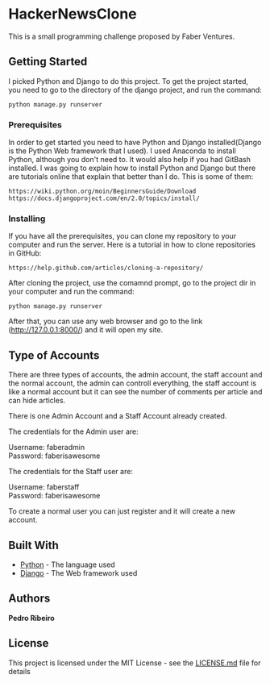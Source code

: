 # HackerNewsClone

This is a small programming challenge proposed by Faber Ventures.

## Getting Started

I picked Python and Django to do this project. To get the project started, you need to go to the directory of the django project, and run the command:

```
python manage.py runserver
```

### Prerequisites

In order to get started you need to have Python and Django installed(Django is the Python Web framework that I used). I used Anaconda to install Python, although you don't need to. It would also help if you had GitBash installed. I was going to explain how to install Python and Django but there are tutorials online that explain that better than I do. This is some of them:

	https://wiki.python.org/moin/BeginnersGuide/Download
	https://docs.djangoproject.com/en/2.0/topics/install/


### Installing

If you have all the prerequisites, you can clone my repository to your computer and run the server.
Here is a tutorial in how to clone repositories in GitHub:

	https://help.github.com/articles/cloning-a-repository/

After cloning the project, use the comamnd prompt, go to the project dir in your computer and run the command:

```
python manage.py runserver
```

After that, you can use any web browser and go to the link (http://127.0.0.1:8000/) and it will open my site.


## Type of Accounts

There are three types of accounts, the admin account, the staff account and the normal account, the admin can controll everything, the staff account is like a normal account but it can see the number of comments per article and can hide articles.

There is one Admin Account and a Staff Account already created.

The credentials for the Admin user are:

Username: faberadmin<br />
Password: faberisawesome

The credentials for the Staff user are:

Username: faberstaff<br />
Password: faberisawesome

To create a normal user you can just register and it will create a new account.


## Built With

* [Python](https://www.python.org/) - The language used
* [Django](https://www.djangoproject.com/) - The Web framework used


## Authors

**Pedro Ribeiro**

## License

This project is licensed under the MIT License - see the [LICENSE.md](LICENSE.md) file for details
